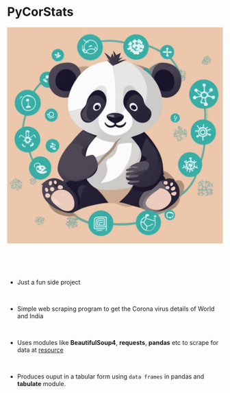 # PyCorStats

![logo](./logo.jpg)

<br>
<br>
<br>

- Just a fun side project

<br>

- Simple web scraping program to get the Corona virus details of World and India

<br>

- Uses modules like __BeautifulSoup4__, __requests__, __pandas__ etc to scrape for data at [resource](https://www.worldometers.info/coronavirus/#countries) 

<br>

- Produces ouput in a tabular form using `data frames` in pandas and __tabulate__ module.
